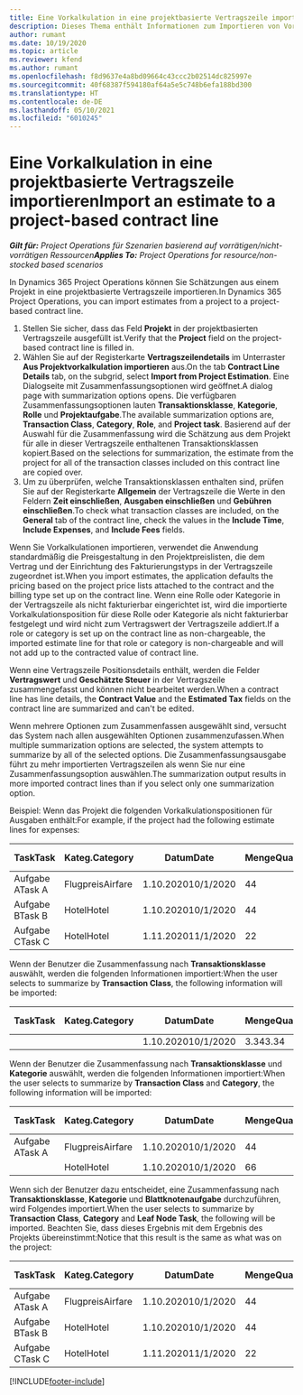 ```yaml
---
title: Eine Vorkalkulation in eine projektbasierte Vertragszeile importieren
description: Dieses Thema enthält Informationen zum Importieren von Vorkalkulationen aus einem Projekt in eine Vertragszeile.
author: rumant
ms.date: 10/19/2020
ms.topic: article
ms.reviewer: kfend
ms.author: rumant
ms.openlocfilehash: f8d9637e4a8bd09664c43ccc2b02514dc825997e
ms.sourcegitcommit: 40f68387f594180af64a5e5c748b6efa188bd300
ms.translationtype: HT
ms.contentlocale: de-DE
ms.lasthandoff: 05/10/2021
ms.locfileid: "6010245"
---
```

# <a name="import-an-estimate-to-a-project-based-contract-line"></a><span data-ttu-id="8b4e6-103">Eine Vorkalkulation in eine projektbasierte Vertragszeile importieren</span><span class="sxs-lookup"><span data-stu-id="8b4e6-103">Import an estimate to a project-based contract line</span></span>

<span data-ttu-id="8b4e6-104">_**Gilt für:** Project Operations für Szenarien basierend auf vorrätigen/nicht-vorrätigen Ressourcen_</span><span class="sxs-lookup"><span data-stu-id="8b4e6-104">_**Applies To:** Project Operations for resource/non-stocked based scenarios_</span></span>

<span data-ttu-id="8b4e6-105">In Dynamics 365 Project Operations können Sie Schätzungen aus einem Projekt in eine projektbasierte Vertragszeile importieren.</span><span class="sxs-lookup"><span data-stu-id="8b4e6-105">In Dynamics 365 Project Operations, you can import estimates from a project to a project-based contract line.</span></span>

1. <span data-ttu-id="8b4e6-106">Stellen Sie sicher, dass das Feld **Projekt** in der projektbasierten Vertragszeile ausgefüllt ist.</span><span class="sxs-lookup"><span data-stu-id="8b4e6-106">Verify that the **Project** field on the project-based contract line is filled in.</span></span>
2. <span data-ttu-id="8b4e6-107">Wählen Sie auf der Registerkarte **Vertragszeilendetails** im Unterraster **Aus Projektvorkalkulation importieren** aus.</span><span class="sxs-lookup"><span data-stu-id="8b4e6-107">On the tab **Contract Line Details** tab, on the subgrid, select **Import from Project Estimation**.</span></span> <span data-ttu-id="8b4e6-108">Eine Dialogseite mit Zusammenfassungsoptionen wird geöffnet.</span><span class="sxs-lookup"><span data-stu-id="8b4e6-108">A dialog page with summarization options opens.</span></span> <span data-ttu-id="8b4e6-109">Die verfügbaren Zusammenfassungsoptionen lauten **Transaktionsklasse**, **Kategorie**, **Rolle** und **Projektaufgabe**.</span><span class="sxs-lookup"><span data-stu-id="8b4e6-109">The available summarization options are, **Transaction Class**, **Category**, **Role**, and **Project task**.</span></span> <span data-ttu-id="8b4e6-110">Basierend auf der Auswahl für die Zusammenfassung wird die Schätzung aus dem Projekt für alle in dieser Vertragszeile enthaltenen Transaktionsklassen kopiert.</span><span class="sxs-lookup"><span data-stu-id="8b4e6-110">Based on the selections for summarization, the estimate from the project for all of the transaction classes included on this contract line are copied over.</span></span> 
3. <span data-ttu-id="8b4e6-111">Um zu überprüfen, welche Transaktionsklassen enthalten sind, prüfen Sie auf der Registerkarte **Allgemein** der Vertragszeile die Werte in den Feldern **Zeit einschließen**, **Ausgaben einschließen** und **Gebühren einschließen**.</span><span class="sxs-lookup"><span data-stu-id="8b4e6-111">To check what transaction classes are included, on the **General** tab of the contract line, check the values in the **Include Time**, **Include Expenses**, and **Include Fees** fields.</span></span>

<span data-ttu-id="8b4e6-112">Wenn Sie Vorkalkulationen importieren, verwendet die Anwendung standardmäßig die Preisgestaltung in den Projektpreislisten, die dem Vertrag und der Einrichtung des Fakturierungstyps in der Vertragszeile zugeordnet ist.</span><span class="sxs-lookup"><span data-stu-id="8b4e6-112">When you import estimates, the application defaults the pricing based on the project price lists attached to the contract and the billing type set up on the contract line.</span></span> <span data-ttu-id="8b4e6-113">Wenn eine Rolle oder Kategorie in der Vertragszeile als nicht fakturierbar eingerichtet ist, wird die importierte Vorkalkulationsposition für diese Rolle oder Kategorie als nicht fakturierbar festgelegt und wird nicht zum Vertragswert der Vertragszeile addiert.</span><span class="sxs-lookup"><span data-stu-id="8b4e6-113">If a role or category is set up on the contract line as non-chargeable, the imported estimate line for that role or category is non-chargeable and will not add up to the contracted value of contract line.</span></span>

<span data-ttu-id="8b4e6-114">Wenn eine Vertragszeile Positionsdetails enthält, werden die Felder **Vertragswert** und **Geschätzte Steuer** in der Vertragszeile zusammengefasst und können nicht bearbeitet werden.</span><span class="sxs-lookup"><span data-stu-id="8b4e6-114">When a contract line has line details, the **Contract Value** and the **Estimated Tax** fields on the contract line are summarized and can't be edited.</span></span>

<span data-ttu-id="8b4e6-115">Wenn mehrere Optionen zum Zusammenfassen ausgewählt sind, versucht das System nach allen ausgewählten Optionen zusammenzufassen.</span><span class="sxs-lookup"><span data-stu-id="8b4e6-115">When multiple summarization options are selected, the system attempts to summarize by all of the selected options.</span></span> <span data-ttu-id="8b4e6-116">Die Zusammenfassungsausgabe führt zu mehr importierten Vertragszeilen als wenn Sie nur eine Zusammenfassungsoption auswählen.</span><span class="sxs-lookup"><span data-stu-id="8b4e6-116">The summarization output results in more imported contract lines than if you select only one summarization option.</span></span>

<span data-ttu-id="8b4e6-117">Beispiel: Wenn das Projekt die folgenden Vorkalkulationspositionen für Ausgaben enthält:</span><span class="sxs-lookup"><span data-stu-id="8b4e6-117">For example, if the project had the following estimate lines for expenses:</span></span>

| <span data-ttu-id="8b4e6-118">Task</span><span class="sxs-lookup"><span data-stu-id="8b4e6-118">Task</span></span> | <span data-ttu-id="8b4e6-119">Kateg.</span><span class="sxs-lookup"><span data-stu-id="8b4e6-119">Category</span></span> | <span data-ttu-id="8b4e6-120">Datum</span><span class="sxs-lookup"><span data-stu-id="8b4e6-120">Date</span></span> | <span data-ttu-id="8b4e6-121">Menge</span><span class="sxs-lookup"><span data-stu-id="8b4e6-121">Quantity</span></span> | <span data-ttu-id="8b4e6-122">Einheitenpreis</span><span class="sxs-lookup"><span data-stu-id="8b4e6-122">Unit price</span></span> | <span data-ttu-id="8b4e6-123">Betrag</span><span class="sxs-lookup"><span data-stu-id="8b4e6-123">Amount</span></span> |
| --- | --- | --- | --- | --- | --- |
| <span data-ttu-id="8b4e6-124">Aufgabe A</span><span class="sxs-lookup"><span data-stu-id="8b4e6-124">Task A</span></span> | <span data-ttu-id="8b4e6-125">Flugpreis</span><span class="sxs-lookup"><span data-stu-id="8b4e6-125">Airfare</span></span> | <span data-ttu-id="8b4e6-126">1.10.2020</span><span class="sxs-lookup"><span data-stu-id="8b4e6-126">10/1/2020</span></span> | <span data-ttu-id="8b4e6-127">4</span><span class="sxs-lookup"><span data-stu-id="8b4e6-127">4</span></span> | <span data-ttu-id="8b4e6-128">400</span><span class="sxs-lookup"><span data-stu-id="8b4e6-128">400</span></span> | <span data-ttu-id="8b4e6-129">1600</span><span class="sxs-lookup"><span data-stu-id="8b4e6-129">1600</span></span> |
| <span data-ttu-id="8b4e6-130">Aufgabe B</span><span class="sxs-lookup"><span data-stu-id="8b4e6-130">Task B</span></span> | <span data-ttu-id="8b4e6-131">Hotel</span><span class="sxs-lookup"><span data-stu-id="8b4e6-131">Hotel</span></span> | <span data-ttu-id="8b4e6-132">1.10.2020</span><span class="sxs-lookup"><span data-stu-id="8b4e6-132">10/1/2020</span></span> | <span data-ttu-id="8b4e6-133">4</span><span class="sxs-lookup"><span data-stu-id="8b4e6-133">4</span></span> | <span data-ttu-id="8b4e6-134">200</span><span class="sxs-lookup"><span data-stu-id="8b4e6-134">200</span></span> | <span data-ttu-id="8b4e6-135">800</span><span class="sxs-lookup"><span data-stu-id="8b4e6-135">800</span></span> |
| <span data-ttu-id="8b4e6-136">Aufgabe C</span><span class="sxs-lookup"><span data-stu-id="8b4e6-136">Task C</span></span> | <span data-ttu-id="8b4e6-137">Hotel</span><span class="sxs-lookup"><span data-stu-id="8b4e6-137">Hotel</span></span> | <span data-ttu-id="8b4e6-138">1.11.2020</span><span class="sxs-lookup"><span data-stu-id="8b4e6-138">11/1/2020</span></span> | <span data-ttu-id="8b4e6-139">2</span><span class="sxs-lookup"><span data-stu-id="8b4e6-139">2</span></span> | <span data-ttu-id="8b4e6-140">200</span><span class="sxs-lookup"><span data-stu-id="8b4e6-140">200</span></span> | <span data-ttu-id="8b4e6-141">400</span><span class="sxs-lookup"><span data-stu-id="8b4e6-141">400</span></span> |

<span data-ttu-id="8b4e6-142">Wenn der Benutzer die Zusammenfassung nach **Transaktionsklasse** auswählt, werden die folgenden Informationen importiert:</span><span class="sxs-lookup"><span data-stu-id="8b4e6-142">When the user selects to summarize by **Transaction Class**, the following information will be imported:</span></span>

| <span data-ttu-id="8b4e6-143">Task</span><span class="sxs-lookup"><span data-stu-id="8b4e6-143">Task</span></span> | <span data-ttu-id="8b4e6-144">Kateg.</span><span class="sxs-lookup"><span data-stu-id="8b4e6-144">Category</span></span> | <span data-ttu-id="8b4e6-145">Datum</span><span class="sxs-lookup"><span data-stu-id="8b4e6-145">Date</span></span> | <span data-ttu-id="8b4e6-146">Menge</span><span class="sxs-lookup"><span data-stu-id="8b4e6-146">Quantity</span></span> | <span data-ttu-id="8b4e6-147">Einheitenpreis</span><span class="sxs-lookup"><span data-stu-id="8b4e6-147">Unit price</span></span> | <span data-ttu-id="8b4e6-148">Betrag</span><span class="sxs-lookup"><span data-stu-id="8b4e6-148">Amount</span></span> |
| --- | --- | --- | --- | --- | --- |
| &nbsp;  | &nbsp;  | <span data-ttu-id="8b4e6-149">1.10.2020</span><span class="sxs-lookup"><span data-stu-id="8b4e6-149">10/1/2020</span></span> | <span data-ttu-id="8b4e6-150">3.34</span><span class="sxs-lookup"><span data-stu-id="8b4e6-150">3.34</span></span> | <span data-ttu-id="8b4e6-151">840</span><span class="sxs-lookup"><span data-stu-id="8b4e6-151">840</span></span> | <span data-ttu-id="8b4e6-152">2800</span><span class="sxs-lookup"><span data-stu-id="8b4e6-152">2800</span></span> |

<span data-ttu-id="8b4e6-153">Wenn der Benutzer die Zusammenfassung nach **Transaktionsklasse** und **Kategorie** auswählt, werden die folgenden Informationen importiert:</span><span class="sxs-lookup"><span data-stu-id="8b4e6-153">When the user selects to summarize by **Transaction Class** and **Category**, the following information will be imported:</span></span>

| <span data-ttu-id="8b4e6-154">Task</span><span class="sxs-lookup"><span data-stu-id="8b4e6-154">Task</span></span> | <span data-ttu-id="8b4e6-155">Kateg.</span><span class="sxs-lookup"><span data-stu-id="8b4e6-155">Category</span></span> | <span data-ttu-id="8b4e6-156">Datum</span><span class="sxs-lookup"><span data-stu-id="8b4e6-156">Date</span></span> | <span data-ttu-id="8b4e6-157">Menge</span><span class="sxs-lookup"><span data-stu-id="8b4e6-157">Quantity</span></span> | <span data-ttu-id="8b4e6-158">Einheitenpreis</span><span class="sxs-lookup"><span data-stu-id="8b4e6-158">Unit price</span></span> | <span data-ttu-id="8b4e6-159">Betrag</span><span class="sxs-lookup"><span data-stu-id="8b4e6-159">Amount</span></span> |
| --- | --- | --- | --- | --- | --- |
| <span data-ttu-id="8b4e6-160">Aufgabe A</span><span class="sxs-lookup"><span data-stu-id="8b4e6-160">Task A</span></span> | <span data-ttu-id="8b4e6-161">Flugpreis</span><span class="sxs-lookup"><span data-stu-id="8b4e6-161">Airfare</span></span> | <span data-ttu-id="8b4e6-162">1.10.2020</span><span class="sxs-lookup"><span data-stu-id="8b4e6-162">10/1/2020</span></span> | <span data-ttu-id="8b4e6-163">4</span><span class="sxs-lookup"><span data-stu-id="8b4e6-163">4</span></span> | <span data-ttu-id="8b4e6-164">400</span><span class="sxs-lookup"><span data-stu-id="8b4e6-164">400</span></span> | <span data-ttu-id="8b4e6-165">1600</span><span class="sxs-lookup"><span data-stu-id="8b4e6-165">1600</span></span> |
| &nbsp;  | <span data-ttu-id="8b4e6-166">Hotel</span><span class="sxs-lookup"><span data-stu-id="8b4e6-166">Hotel</span></span> | <span data-ttu-id="8b4e6-167">1.10.2020</span><span class="sxs-lookup"><span data-stu-id="8b4e6-167">10/1/2020</span></span> | <span data-ttu-id="8b4e6-168">6</span><span class="sxs-lookup"><span data-stu-id="8b4e6-168">6</span></span> | <span data-ttu-id="8b4e6-169">200</span><span class="sxs-lookup"><span data-stu-id="8b4e6-169">200</span></span> | <span data-ttu-id="8b4e6-170">1200</span><span class="sxs-lookup"><span data-stu-id="8b4e6-170">1200</span></span> |

<span data-ttu-id="8b4e6-171">Wenn sich der Benutzer dazu entscheidet, eine Zusammenfassung nach **Transaktionsklasse**, **Kategorie** und **Blattknotenaufgabe** durchzuführen, wird Folgendes importiert.</span><span class="sxs-lookup"><span data-stu-id="8b4e6-171">When the user selects to summarize by **Transaction Class**, **Category** and **Leaf Node Task**, the following will be imported.</span></span> <span data-ttu-id="8b4e6-172">Beachten Sie, dass dieses Ergebnis mit dem Ergebnis des Projekts übereinstimmt:</span><span class="sxs-lookup"><span data-stu-id="8b4e6-172">Notice that this result is the same as what was on the project:</span></span>

| <span data-ttu-id="8b4e6-173">Task</span><span class="sxs-lookup"><span data-stu-id="8b4e6-173">Task</span></span> | <span data-ttu-id="8b4e6-174">Kateg.</span><span class="sxs-lookup"><span data-stu-id="8b4e6-174">Category</span></span> | <span data-ttu-id="8b4e6-175">Datum</span><span class="sxs-lookup"><span data-stu-id="8b4e6-175">Date</span></span> | <span data-ttu-id="8b4e6-176">Menge</span><span class="sxs-lookup"><span data-stu-id="8b4e6-176">Quantity</span></span> | <span data-ttu-id="8b4e6-177">Einheitenpreis</span><span class="sxs-lookup"><span data-stu-id="8b4e6-177">Unit price</span></span> | <span data-ttu-id="8b4e6-178">Betrag</span><span class="sxs-lookup"><span data-stu-id="8b4e6-178">Amount</span></span> |
| --- | --- | --- | --- | --- | --- |
| <span data-ttu-id="8b4e6-179">Aufgabe A</span><span class="sxs-lookup"><span data-stu-id="8b4e6-179">Task A</span></span> | <span data-ttu-id="8b4e6-180">Flugpreis</span><span class="sxs-lookup"><span data-stu-id="8b4e6-180">Airfare</span></span> | <span data-ttu-id="8b4e6-181">1.10.2020</span><span class="sxs-lookup"><span data-stu-id="8b4e6-181">10/1/2020</span></span> | <span data-ttu-id="8b4e6-182">4</span><span class="sxs-lookup"><span data-stu-id="8b4e6-182">4</span></span> | <span data-ttu-id="8b4e6-183">400</span><span class="sxs-lookup"><span data-stu-id="8b4e6-183">400</span></span> | <span data-ttu-id="8b4e6-184">1600</span><span class="sxs-lookup"><span data-stu-id="8b4e6-184">1600</span></span> |
| <span data-ttu-id="8b4e6-185">Aufgabe B</span><span class="sxs-lookup"><span data-stu-id="8b4e6-185">Task B</span></span> | <span data-ttu-id="8b4e6-186">Hotel</span><span class="sxs-lookup"><span data-stu-id="8b4e6-186">Hotel</span></span> | <span data-ttu-id="8b4e6-187">1.10.2020</span><span class="sxs-lookup"><span data-stu-id="8b4e6-187">10/1/2020</span></span> | <span data-ttu-id="8b4e6-188">4</span><span class="sxs-lookup"><span data-stu-id="8b4e6-188">4</span></span> | <span data-ttu-id="8b4e6-189">200</span><span class="sxs-lookup"><span data-stu-id="8b4e6-189">200</span></span> | <span data-ttu-id="8b4e6-190">800</span><span class="sxs-lookup"><span data-stu-id="8b4e6-190">800</span></span> |
| <span data-ttu-id="8b4e6-191">Aufgabe C</span><span class="sxs-lookup"><span data-stu-id="8b4e6-191">Task C</span></span> | <span data-ttu-id="8b4e6-192">Hotel</span><span class="sxs-lookup"><span data-stu-id="8b4e6-192">Hotel</span></span> | <span data-ttu-id="8b4e6-193">1.11.2020</span><span class="sxs-lookup"><span data-stu-id="8b4e6-193">11/1/2020</span></span> | <span data-ttu-id="8b4e6-194">2</span><span class="sxs-lookup"><span data-stu-id="8b4e6-194">2</span></span> | <span data-ttu-id="8b4e6-195">200</span><span class="sxs-lookup"><span data-stu-id="8b4e6-195">200</span></span> | <span data-ttu-id="8b4e6-196">400</span><span class="sxs-lookup"><span data-stu-id="8b4e6-196">400</span></span> |


[!INCLUDE[footer-include](../includes/footer-banner.md)]